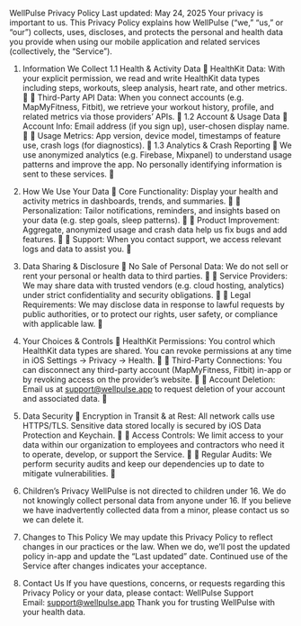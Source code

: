 WellPulse Privacy Policy
Last updated: May 24, 2025
Your privacy is important to us. This Privacy Policy explains how WellPulse (“we,” “us,” or “our”) collects, uses, discloses, and protects the personal and health data you provide when using our mobile application and related services (collectively, the “Service”).

1. Information We Collect
1.1 Health & Activity Data

HealthKit Data: With your explicit permission, we read and write HealthKit data types including steps, workouts, sleep analysis, heart rate, and other metrics.


Third-Party API Data: When you connect accounts (e.g. MapMyFitness, Fitbit), we retrieve your workout history, profile, and related metrics via those providers’ APIs.

1.2 Account & Usage Data

Account Info: Email address (if you sign up), user-chosen display name.


Usage Metrics: App version, device model, timestamps of feature use, crash logs (for diagnostics).

1.3 Analytics & Crash Reporting

We use anonymized analytics (e.g. Firebase, Mixpanel) to understand usage patterns and improve the app. No personally identifying information is sent to these services.


2. How We Use Your Data

Core Functionality: Display your health and activity metrics in dashboards, trends, and summaries.


Personalization: Tailor notifications, reminders, and insights based on your data (e.g. step goals, sleep patterns).


Product Improvement: Aggregate, anonymized usage and crash data help us fix bugs and add features.


Support: When you contact support, we access relevant logs and data to assist you.


3. Data Sharing & Disclosure

No Sale of Personal Data: We do not sell or rent your personal or health data to third parties.


Service Providers: We may share data with trusted vendors (e.g. cloud hosting, analytics) under strict confidentiality and security obligations.


Legal Requirements: We may disclose data in response to lawful requests by public authorities, or to protect our rights, user safety, or compliance with applicable law.


4. Your Choices & Controls

HealthKit Permissions: You control which HealthKit data types are shared. You can revoke permissions at any time in iOS Settings → Privacy → Health.


Third-Party Connections: You can disconnect any third-party account (MapMyFitness, Fitbit) in-app or by revoking access on the provider’s website.


Account Deletion: Email us at support@wellpulse.app to request deletion of your account and associated data.


5. Data Security

Encryption in Transit & at Rest: All network calls use HTTPS/TLS. Sensitive data stored locally is secured by iOS Data Protection and Keychain.


Access Controls: We limit access to your data within our organization to employees and contractors who need it to operate, develop, or support the Service.


Regular Audits: We perform security audits and keep our dependencies up to date to mitigate vulnerabilities.


6. Children’s Privacy
WellPulse is not directed to children under 16. We do not knowingly collect personal data from anyone under 16. If you believe we have inadvertently collected data from a minor, please contact us so we can delete it.

7. Changes to This Policy
We may update this Privacy Policy to reflect changes in our practices or the law. When we do, we’ll post the updated policy in-app and update the “Last updated” date. Continued use of the Service after changes indicates your acceptance.

8. Contact Us
If you have questions, concerns, or requests regarding this Privacy Policy or your data, please contact:
WellPulse Support
Email: support@wellpulse.app
Thank you for trusting WellPulse with your health data.
